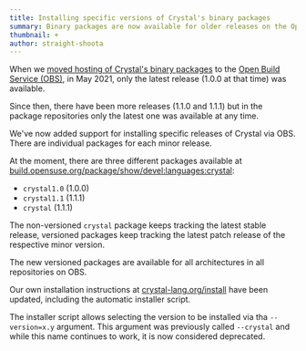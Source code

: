 ```yaml
---
title: Installing specific versions of Crystal's binary packages
summary: Binary packages are now available for older releases on the Open Build Service
thumbnail: +
author: straight-shoota
---
```


When we [moved hosting of Crystal's binary packages](/2021/04/30/new-apt-and-rpm-repositories.html) to the [Open Build Service (OBS)](https://build.opensuse.org),
in May 2021, only the latest release (1.0.0 at that time) was available.

Since then, there have been more releases (1.1.0 and 1.1.1) but in the package repositories only the latest one was available at any time.

We've now added support for installing specific releases of Crystal via OBS.
There are individual packages for each minor release.

At the moment, there are three different packages available at [build.opensuse.org/package/show/devel:languages:crystal](https://build.opensuse.org/project/show/devel:languages:crystal):

* `crystal1.0` (1.0.0)
* `crystal1.1` (1.1.1)
* `crystal` (1.1.1)

The non-versioned `crystal` package keeps tracking the latest stable release,
versioned packages keep tracking the latest patch release of the respective minor version.

The new versioned packages are available for all architectures in all repositories on OBS.

Our own installation instructions at [crystal-lang.org/install](/install) have been updated,
including the automatic installer script.

The installer script allows selecting the version to be installed via tha `--version=x.y` argument.
This argument was previously called `--crystal` and while this name continues to work, it is now considered deprecated.
